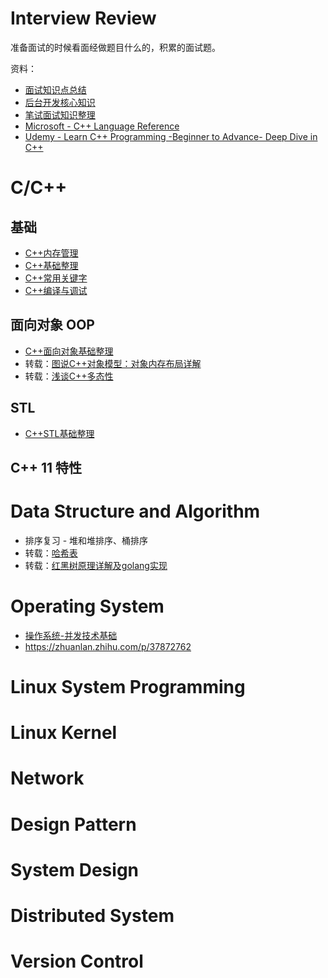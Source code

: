 # Interview Review
准备面试的时候看面经做题目什么的，积累的面试题。

资料：
- [面试知识点总结](http://harlon.org/2018/07/23/interview/#jump11)
- [后台开发核心知识](https://github.com/linw7/Skill-Tree)
- [笔试面试知识整理](https://hit-alibaba.github.io/interview/)
- [Microsoft - C++ Language Reference](https://docs.microsoft.com/en-us/cpp/cpp/cpp-language-reference?view=vs-2019)
- [Udemy - Learn C++ Programming -Beginner to Advance- Deep Dive in C++](https://www.udemy.com/course/cpp-deep-dive/)

# C/C++

## 基础

- [C++内存管理](C++/C++内存管理.md)
- [C++基础整理](C++/C++基础知识和面试题整理.md)
- [C++常用关键字](C++/C++常用关键字.md)
- [C++编译与调试](C++/C++编译与调试.md)

## 面向对象 OOP

- [C++面向对象基础整理](C++/C++面向对象基础整理.md)
- 转载：[图说C++对象模型：对象内存布局详解](https://www.cnblogs.com/qg-whz/p/4909359.html)
- 转载：[浅谈C++多态性](https://blog.csdn.net/Hackbuteer1/article/details/7475622)

## STL

- [C++STL基础整理](C++/C++STL基础整理.md)

## C++ 11 特性

# Data Structure and Algorithm
- 排序复习 - 堆和堆排序、桶排序
- 转载：[哈希表](https://hit-alibaba.github.io/interview/basic/algo/Hash-Table.html)
- 转载：[红黑树原理详解及golang实现](https://www.cnblogs.com/ailumiyana/p/10963658.html)

# Operating System

- [操作系统-并发技术基础](操作系统-并发技术基础.md)
- https://zhuanlan.zhihu.com/p/37872762

# Linux System Programming
# Linux Kernel
# Network
# Design Pattern
# System Design
# Distributed System
# Version Control
